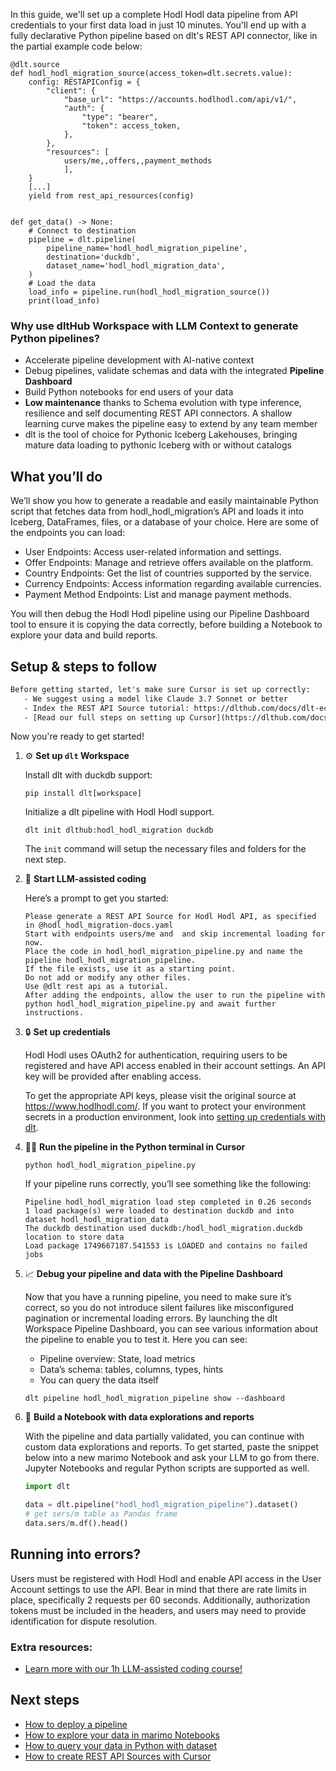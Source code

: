 In this guide, we'll set up a complete Hodl Hodl data pipeline from API credentials to your first data load in just 10 minutes. You'll end up with a fully declarative Python pipeline based on dlt's REST API connector, like in the partial example code below:

```python-outcome
@dlt.source
def hodl_hodl_migration_source(access_token=dlt.secrets.value):
    config: RESTAPIConfig = {
        "client": {
            "base_url": "https://accounts.hodlhodl.com/api/v1/",
            "auth": {
                "type": "bearer",
                "token": access_token,
            },
        },
        "resources": [
            users/me,,offers,,payment_methods
            ],
    }
    [...]
    yield from rest_api_resources(config)


def get_data() -> None:
    # Connect to destination
    pipeline = dlt.pipeline(
        pipeline_name='hodl_hodl_migration_pipeline',
        destination='duckdb',
        dataset_name='hodl_hodl_migration_data', 
    )
    # Load the data
    load_info = pipeline.run(hodl_hodl_migration_source())
    print(load_info) 
```

### Why use dltHub Workspace with LLM Context to generate Python pipelines?

- Accelerate pipeline development with AI-native context
- Debug pipelines, validate schemas and data with the integrated **Pipeline Dashboard**
- Build Python notebooks for end users of your data
- **Low maintenance** thanks to Schema evolution with type inference, resilience and self documenting REST API connectors. A shallow learning curve makes the pipeline easy to extend by any team member
- dlt is the tool of choice for Pythonic Iceberg Lakehouses, bringing mature data loading to pythonic Iceberg with or without catalogs

## What you’ll do

We’ll show you how to generate a readable and easily maintainable Python script that fetches data from hodl_hodl_migration’s API and loads it into Iceberg, DataFrames, files, or a database of your choice. Here are some of the endpoints you can load:

- User Endpoints: Access user-related information and settings.
- Offer Endpoints: Manage and retrieve offers available on the platform.
- Country Endpoints: Get the list of countries supported by the service.
- Currency Endpoints: Access information regarding available currencies.
- Payment Method Endpoints: List and manage payment methods.

You will then debug the Hodl Hodl pipeline using our Pipeline Dashboard tool to ensure it is copying the data correctly, before building a Notebook to explore your data and build reports.

## Setup & steps to follow

```default
Before getting started, let's make sure Cursor is set up correctly:
   - We suggest using a model like Claude 3.7 Sonnet or better
   - Index the REST API Source tutorial: https://dlthub.com/docs/dlt-ecosystem/verified-sources/rest_api/ and add it to context as **@dlt rest api**
   - [Read our full steps on setting up Cursor](https://dlthub.com/docs/dlt-ecosystem/llm-tooling/cursor-restapi#23-configuring-cursor-with-documentation)
```

Now you're ready to get started!

1. ⚙️ **Set up `dlt` Workspace**
    
    Install dlt with duckdb support:
    ```shell
    pip install dlt[workspace]
    ```

    Initialize a dlt pipeline with Hodl Hodl support.
    ```shell
    dlt init dlthub:hodl_hodl_migration duckdb
    ```

    The `init` command will setup the necessary files and folders for the next step.
    
2. 🤠 **Start LLM-assisted coding**
    
    Here’s a prompt to get you started:
    
    ```prompt
    Please generate a REST API Source for Hodl Hodl API, as specified in @hodl_hodl_migration-docs.yaml 
    Start with endpoints users/me and  and skip incremental loading for now. 
    Place the code in hodl_hodl_migration_pipeline.py and name the pipeline hodl_hodl_migration_pipeline. 
    If the file exists, use it as a starting point. 
    Do not add or modify any other files. 
    Use @dlt rest api as a tutorial. 
    After adding the endpoints, allow the user to run the pipeline with python hodl_hodl_migration_pipeline.py and await further instructions.
    ```

    
3. 🔒 **Set up credentials** 
    
    Hodl Hodl uses OAuth2 for authentication, requiring users to be registered and have API access enabled in their account settings. An API key will be provided after enabling access.
    
    To get the appropriate API keys, please visit the original source at https://www.hodlhodl.com/.
    If you want to protect your environment secrets in a production environment, look into [setting up credentials with dlt](https://dlthub.com/docs/walkthroughs/add_credentials).
    
4. 🏃‍♀️ **Run the pipeline in the Python terminal in Cursor**
    
    ```shell
    python hodl_hodl_migration_pipeline.py
    ```
    
    If your pipeline runs correctly, you’ll see something like the following:
    
    ```shell
    Pipeline hodl_hodl_migration load step completed in 0.26 seconds
    1 load package(s) were loaded to destination duckdb and into dataset hodl_hodl_migration_data
    The duckdb destination used duckdb:/hodl_hodl_migration.duckdb location to store data
    Load package 1749667187.541553 is LOADED and contains no failed jobs
    ```
    
5. 📈 **Debug your pipeline and data with the Pipeline Dashboard**

    Now that you have a running pipeline, you need to make sure it’s correct, so you do not introduce silent failures like misconfigured pagination or incremental loading errors. By launching the dlt Workspace Pipeline Dashboard, you can see various information about the pipeline to enable you to test it. Here you can see:
    - Pipeline overview: State, load metrics
    - Data’s schema: tables, columns, types, hints
    - You can query the data itself
    
    ```shell
    dlt pipeline hodl_hodl_migration_pipeline show --dashboard
    ```
    
6. 🐍 **Build a Notebook with data explorations and reports**

    With the pipeline and data partially validated, you can continue with custom data explorations and reports. To get started, paste the snippet below into a new marimo Notebook and ask your LLM to go from there. Jupyter Notebooks and regular Python scripts are supported as well.

    
    ```python
    import dlt

   data = dlt.pipeline("hodl_hodl_migration_pipeline").dataset()
   # get sers/m table as Pandas frame
   data.sers/m.df().head()
    ```

## Running into errors?

Users must be registered with Hodl Hodl and enable API access in the User Account settings to use the API. Bear in mind that there are rate limits in place, specifically 2 requests per 60 seconds. Additionally, authorization tokens must be included in the headers, and users may need to provide identification for dispute resolution.

### Extra resources:

- [Learn more with our 1h LLM-assisted coding course!](https://www.youtube.com/watch?v=GGid70rnJuM)

## Next steps

- [How to deploy a pipeline](https://dlthub.com/docs/walkthroughs/deploy-a-pipeline)
- [How to explore your data in marimo Notebooks](https://dlthub.com/docs/general-usage/dataset-access/marimo)
- [How to query your data in Python with dataset](https://dlthub.com/docs/general-usage/dataset-access/dataset)
- [How to create REST API Sources with Cursor](https://dlthub.com/docs/dlt-ecosystem/llm-tooling/cursor-restapi)